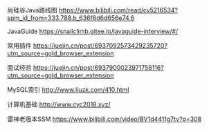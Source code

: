 尚硅谷Java路线图				https://www.bilibili.com/read/cv5216534?spm_id_from=333.788.b_636f6d6d656e74.6

JavaGuide							https://snailclimb.gitee.io/javaguide-interview/#/

常用插件								https://juejin.cn/post/6937092573429235720?utm_source=gold_browser_extension

面试经验								https://juejin.cn/post/6937900023971758116?utm_source=gold_browser_extension

MySQL索引							http://www.liuzk.com/410.html

计算机基础							http://www.cyc2018.xyz/

雷神老版本SSM					https://www.bilibili.com/video/BV1d4411g7tv?p=308

